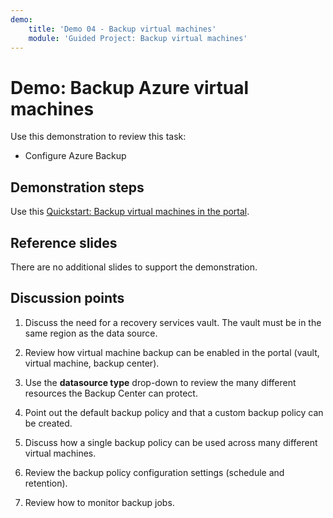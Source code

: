 ```yaml
---
demo:
    title: 'Demo 04 - Backup virtual machines'
    module: 'Guided Project: Backup virtual machines'
---
```


# Demo: Backup Azure virtual machines

Use this demonstration to review this task:
+ Configure Azure Backup 

## Demonstration steps

Use this [Quickstart: Backup virtual machines in the portal](https://learn.microsoft.com/azure/backup/quick-backup-vm-portal). 

## Reference slides

There are no additional slides to support the demonstration. 

## Discussion points

1. Discuss the need for a recovery services vault. The vault must be in the same region as the data source. 

1. Review how virtual machine backup can be enabled in the portal (vault, virtual machine, backup center).

1. Use the **datasource type** drop-down to review the many different resources the Backup Center can protect.

1. Point out the default backup policy and that a custom backup policy can be created.

1. Discuss how a single backup policy can be used across many different virtual machines.

1. Review the backup policy configuration settings (schedule and retention).

1. Review how to monitor backup jobs. 
